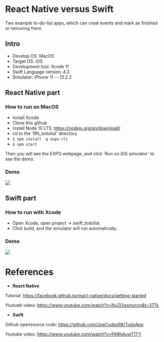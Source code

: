 # React Native versus Swift
Two example to-do-list apps, which can creat events and mark as finished or removing them.

## Intro
- Develop OS: MacOS
- Target OS: iOS
- Development tool: Xcode 11
- Swift Language version: 4.2
- Simulator: iPhone 11 -- 13.2.2

## React Native part
### How to run on MacOS
- Install Xcode
- Clone this github
- Install Node 10 LTS: https://nodejs.org/en/download/ 
- cd to the 'RN_todolist' directory
- ```$ npm install -g expo-cli```
- ```$ npm start```

Then you will see the EXPO webpage, and click 'Run on iOS simulator' to see the demo.

### Demo
<img src="https://github.com/TingyiZhang/To-Do-List-app-on-React-Native-and-Swift/blob/master/RN_todolist/react_demo.gif">

## Swift part
### How to run with Xcode
- Open Xcode, open project -> swift_todolist.
- Click build, and the simulator will run automatically.

### Demo
<img src="https://github.com/TingyiZhang/To-Do-List-app-on-React-Native-and-Swift/blob/master/Swift_todolist/swift_demo.gif">

# References
- **React Native**

Tutorial: https://facebook.github.io/react-native/docs/getting-started

Youtueb video: https://www.youtube.com/watch?v=NuZOwsmzcro&t=377s

- **Swift**

Github opensource code: https://github.com/JoeCodes98/TodoApp

Youtube video: https://www.youtube.com/watch?v=FARhAuwT1TY
